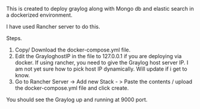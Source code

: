 This is created to deploy graylog along with Mongo db and elastic search in a dockerized environment.

I have used Rancher server to do this.

Steps.

1) Copy/ Download the docker-compose.yml file.
2) Edit the GrayloghostIP in the file to 127.0.0.1 if you are deploying via docker. 
   If using rancher, you need to give the Graylog host server IP. I am not yet sure how to pick host IP dynamically. Will update if i get to know.
3) Go to Rancher Server -> Add new Stack - > Paste the contents / upload the docker-compose.yml file and click create.

You should see the Graylog up and running at 9000 port.
